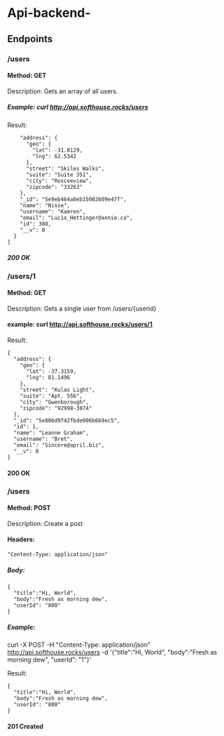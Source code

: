 # Api-backend-

## Endpoints

### /users
#### Method: GET
Description: Gets an array of all users.
##### Example: curl http://api.softhouse.rocks/users
Result:
```{ 
    "address": {
      "geo": {
        "lat": -31.8129,
        "lng": 62.5342
      },
      "street": "Skiles Walks",
      "suite": "Suite 351",
      "city": "Roscoeview",
      "zipcode": "33263"
    },
    "_id": "5e9eb464a8eb15002609e47f",
    "name": "Nisse",
    "username": "Kamren",
    "email": "Lucio_Hettinger@annie.ca",
    "id": 380,
    "__v": 0
  }
]
```
##### 200 OK

### /users/1
#### Method: GET
Description: Gets a single user from /users/{userid}
#### example: curl http://api.softhouse.rocks/users/1
Result: 
```
{
  "address": {
    "geo": {
      "lat": -37.3159,
      "lng": 81.1496
    },
    "street": "Kulas Light",
    "suite": "Apt. 556",
    "city": "Gwenborough",
    "zipcode": "92998-3874"
  },
  "_id": "5e806d9f42fbde006b6b9ec5",
  "id": 1,
  "name": "Leanne Graham",
  "username": "Bret",
  "email": "Sincere@april.biz",
  "__v": 0
}
```
#### 200 OK

### /users
#### Method: POST
Description: Create a post
#### Headers: 
```"Content-Type: application/json"```

##### Body:
```
{
  "title":"Hi, World", 
  "body":"Fresh as morning dew", 
  "userId": "800"
}
```

##### Example: 
curl -X POST -H "Content-Type: application/json" http://api.softhouse.rocks/users -d '{"title":"Hi, World", "body":"Fresh as morning dew", "userId": "1"}'

Result:
```
{
  "title":"Hi, World", 
  "body":"Fresh as morning dew", 
  "userId": "800"
}
```
#### 201 Created